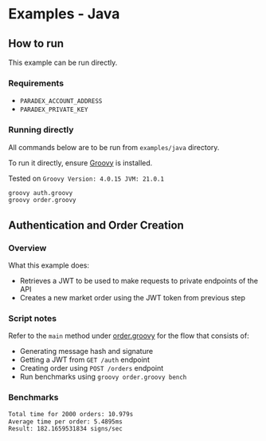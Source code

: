 # Examples - Java

## How to run

This example can be run directly.

### Requirements

* `PARADEX_ACCOUNT_ADDRESS`
* `PARADEX_PRIVATE_KEY`

### Running directly

All commands below are to be run from `examples/java` directory.

To run it directly, ensure [Groovy](https://groovy-lang.org/install.html) is installed.

Tested on `Groovy Version: 4.0.15 JVM: 21.0.1`

```bash
groovy auth.groovy
groovy order.groovy
```

## Authentication and Order Creation

### Overview

What this example does:

* Retrieves a JWT to be used to make requests to private endpoints of the API
* Creates a new market order using the JWT token from previous step

### Script notes

Refer to the `main` method under [order.groovy](order.groovy#L29) for the flow that consists of:

* Generating message hash and signature
* Getting a JWT from `GET /auth` endpoint
* Creating order using `POST /orders` endpoint
* Run benchmarks using `groovy order.groovy bench`

### Benchmarks

```bash
Total time for 2000 orders: 10.979s
Average time per order: 5.4895ms
Result: 182.1659531834 signs/sec
```
